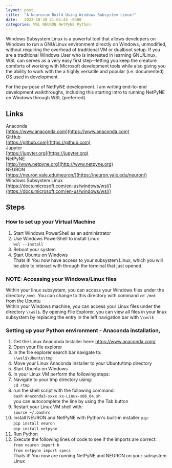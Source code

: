 ```yaml
---
layout: post
title:  "A Neurosim Build Using Windows Subsystem Linux!"
date:   2022-10-30 21:05:44 -0400
categories: WSL NEURON NetPyNE Python
---
```

Windows Subsystem Linux is a powerful tool that allows developers on Windows to run a GNU/Linux environment directly on Windows, unmodified, without requiring the overhead of traditional VM or dualboot setup. 
If you are a traditional Windows User who is interested in learning GNU/Linux, WSL can serves as a very easy first step--letting you keep the creature comforts of working with Microsoft development tools while also giving you the ability to work with the a highly versatile and popular (i.e. documented) OS used in development.

For the purpose of NetPyNE development. I am writing end-to-end development walkthroughs, including this starting intro to running NetPyNE on Windows through WSL (preferred). 

## Links
Anaconda<br>
[https://www.anaconda.com](https://www.anaconda.com)<br>
GitHub<br>
[https://github.com](https://github.com)<br>
Jupyter<br>
[https://jupyter.org](https://jupyter.org)<br>
NetPyNE<br>
[http://www.netpyne.org](http://www.netpyne.org)<br>
NEURON<br>
[https://neuron.yale.edu/neuron/](https://neuron.yale.edu/neuron/)<br>
Windows Subsystem Linux<br>
[https://docs.microsoft.com/en-us/windows/wsl/](https://docs.microsoft.com/en-us/windows/wsl/)<br>

## Steps

### How to set up your Virtual Machine
1. Start Windows PowerShell as an administrator
2. Use Windows PowerShell to install Linux<br>
    `wsl --install`<br>
3. Reboot your system
4. Start Ubuntu on Windows<br>
Thats it! You now have access to your subsystem Linux, which you will be able to interact with through the terminal that just opened.<br>

### NOTE: Accessing your Windows/Linux files
Within your linux subsystem, you can access your Windows files under the directory `/mnt`. You can change to this directory with command `cd /mnt` from the Ubuntu  <br>
Within your Windows machine, you can access your Linux files under the directory `\\wsl$`. By opening File Explorer, you can view all files in your linux subsystem by replacing the entry in the left navigation bar with `\\wsl$`<br>

### Setting up your Python environment - Anaconda installation, 
1. Get the Linux Anaconda Installer here: https://www.anaconda.com/
2. Open your file explorer
3. In the file explorer search bar navigate to:<br>
    `\\wsl$\Ubuntu\tmp`<br>
4. Move your Linux Anaconda Installer to your Ubuntu\tmp directory
5. Start Ubuntu on Windows
6. In your Linux VM perform the following steps:
7. Navigate to your tmp directory using:<br>
    `cd /tmp`<br>
8. run the shell script with the following command:<br>
    `bash Anaconda3-xxxx.xx-Linux-x86_64.sh`<br>
    you can autocomplete the line by using the Tab button<br>
9. Restart your Linux VM shell with:<br>
    `source ~/.bashrc`<br>
10. Install NEURON and NetPyNE with Python's built-in installer `pip`:<br>
    `pip install neuron` <br>
    `pip install netpyne`<br>
11. Run Python
12. Execute the following lines of code to see if the imports are correct:<br>
    `from neuron import h`<br>
    `from netpyne import specs`<br>
Thats it! You now are running NetPyNE and NEURON on your subsystem Linux<br>

